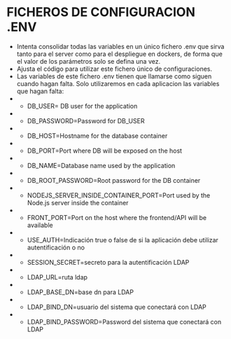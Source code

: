 
FICHEROS DE CONFIGURACION .ENV
================================
- Intenta consolidar todas las variables en un único fichero .env que sirva tanto para el server como para el despliegue en dockers, de forma que el valor de los parámetros solo se defina una vez.
- Ajusta el código para utilizar este fichero único de configuraciones.
- Las variables de este fichero .env tienen que llamarse como siguen cuando hagan falta. Solo utilizaremos en cada aplicacion las variables que hagan falta:
- - DB_USER= DB user for the application
- - DB_PASSWORD=Password for DB_USER
- - DB_HOST=Hostname for the database container
- - DB_PORT=Port where DB will be exposed on the host
- - DB_NAME=Database name used by the application
- - DB_ROOT_PASSWORD=Root password for the DB container
- - NODEJS_SERVER_INSIDE_CONTAINER_PORT=Port used by the Node.js server inside the container
- - FRONT_PORT=Port on the host where the frontend/API will be available
- - USE_AUTH=Indicación true o false de si la aplicación debe utilizar autentificación o no
- - SESSION_SECRET=secreto para la autentificación LDAP
- - LDAP_URL=ruta ldap
- - LDAP_BASE_DN=base dn para LDAP
- - LDAP_BIND_DN=usuario del sistema que conectará con LDAP
- - LDAP_BIND_PASSWORD=Password del sistema que conectará con LDAP
